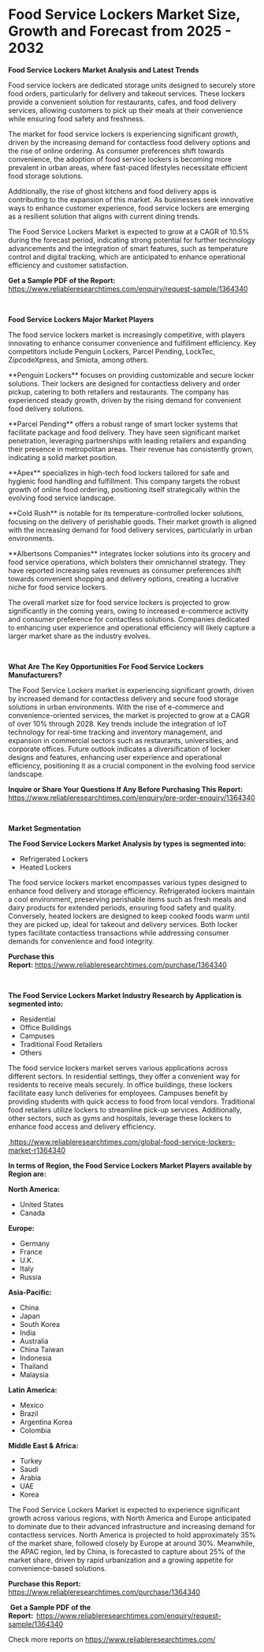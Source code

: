 <p><h1>Food Service Lockers Market Size, Growth and Forecast from 2025 - 2032</h1></p><p><strong>Food Service Lockers Market Analysis and Latest Trends</strong></p>
<p><p>Food service lockers are dedicated storage units designed to securely store food orders, particularly for delivery and takeout services. These lockers provide a convenient solution for restaurants, cafes, and food delivery services, allowing customers to pick up their meals at their convenience while ensuring food safety and freshness. </p><p>The market for food service lockers is experiencing significant growth, driven by the increasing demand for contactless food delivery options and the rise of online ordering. As consumer preferences shift towards convenience, the adoption of food service lockers is becoming more prevalent in urban areas, where fast-paced lifestyles necessitate efficient food storage solutions.</p><p>Additionally, the rise of ghost kitchens and food delivery apps is contributing to the expansion of this market. As businesses seek innovative ways to enhance customer experience, food service lockers are emerging as a resilient solution that aligns with current dining trends.</p><p>The Food Service Lockers Market is expected to grow at a CAGR of 10.5% during the forecast period, indicating strong potential for further technology advancements and the integration of smart features, such as temperature control and digital tracking, which are anticipated to enhance operational efficiency and customer satisfaction.</p></p>
<p><strong>Get a Sample PDF of the Report:&nbsp;</strong> <a href="https://www.reliableresearchtimes.com/enquiry/request-sample/1364340?utm_campaign=1581&utm_medium=2&utm_source=Github&utm_content=ia&utm_term=19022025&utm_id=food-service-lockers">https://www.reliableresearchtimes.com/enquiry/request-sample/1364340</a></p>
<p>&nbsp;</p>
<p><strong>Food Service Lockers Major Market Players</strong></p>
<p><p>The food service lockers market is increasingly competitive, with players innovating to enhance consumer convenience and fulfillment efficiency. Key competitors include Penguin Lockers, Parcel Pending, LockTec, ZipcodeXpress, and Smiota, among others.</p><p>**Penguin Lockers** focuses on providing customizable and secure locker solutions. Their lockers are designed for contactless delivery and order pickup, catering to both retailers and restaurants. The company has experienced steady growth, driven by the rising demand for convenient food delivery solutions.</p><p>**Parcel Pending** offers a robust range of smart locker systems that facilitate package and food delivery. They have seen significant market penetration, leveraging partnerships with leading retailers and expanding their presence in metropolitan areas. Their revenue has consistently grown, indicating a solid market position.</p><p>**Apex** specializes in high-tech food lockers tailored for safe and hygienic food handling and fulfillment. This company targets the robust growth of online food ordering, positioning itself strategically within the evolving food service landscape.</p><p>**Cold Rush** is notable for its temperature-controlled locker solutions, focusing on the delivery of perishable goods. Their market growth is aligned with the increasing demand for food delivery services, particularly in urban environments.</p><p>**Albertsons Companies** integrates locker solutions into its grocery and food service operations, which bolsters their omnichannel strategy. They have reported increasing sales revenues as consumer preferences shift towards convenient shopping and delivery options, creating a lucrative niche for food service lockers.</p><p>The overall market size for food service lockers is projected to grow significantly in the coming years, owing to increased e-commerce activity and consumer preference for contactless solutions. Companies dedicated to enhancing user experience and operational efficiency will likely capture a larger market share as the industry evolves.</p></p>
<p>&nbsp;</p>
<p><strong>What Are The Key Opportunities For Food Service Lockers Manufacturers?</strong></p>
<p><p>The Food Service Lockers market is experiencing significant growth, driven by increased demand for contactless delivery and secure food storage solutions in urban environments. With the rise of e-commerce and convenience-oriented services, the market is projected to grow at a CAGR of over 10% through 2028. Key trends include the integration of IoT technology for real-time tracking and inventory management, and expansion in commercial sectors such as restaurants, universities, and corporate offices. Future outlook indicates a diversification of locker designs and features, enhancing user experience and operational efficiency, positioning it as a crucial component in the evolving food service landscape.</p></p>
<p><strong>Inquire or Share Your Questions If Any Before Purchasing This Report:</strong> <a href="https://www.reliableresearchtimes.com/enquiry/pre-order-enquiry/1364340?utm_campaign=1581&utm_medium=2&utm_source=Github&utm_content=ia&utm_term=19022025&utm_id=food-service-lockers">https://www.reliableresearchtimes.com/enquiry/pre-order-enquiry/1364340</a></p>
<p>&nbsp;</p>
<p><strong>Market Segmentation</strong></p>
<p><strong>The Food Service Lockers Market Analysis by types is segmented into:</strong></p>
<p><ul><li>Refrigerated Lockers</li><li>Heated Lockers</li></ul></p>
<p><p>The food service lockers market encompasses various types designed to enhance food delivery and storage efficiency. Refrigerated lockers maintain a cool environment, preserving perishable items such as fresh meals and dairy products for extended periods, ensuring food safety and quality. Conversely, heated lockers are designed to keep cooked foods warm until they are picked up, ideal for takeout and delivery services. Both locker types facilitate contactless transactions while addressing consumer demands for convenience and food integrity.</p></p>
<p><strong>Purchase this Report:&nbsp;</strong><a href="https://www.reliableresearchtimes.com/purchase/1364340?utm_campaign=1581&utm_medium=2&utm_source=Github&utm_content=ia&utm_term=19022025&utm_id=food-service-lockers">https://www.reliableresearchtimes.com/purchase/1364340</a></p>
<p>&nbsp;</p>
<p><strong>The Food Service Lockers Market Industry Research by Application is segmented into:</strong></p>
<p><ul><li>Residential</li><li>Office Buildings</li><li>Campuses</li><li>Traditional Food Retailers</li><li>Others</li></ul></p>
<p><p>The food service lockers market serves various applications across different sectors. In residential settings, they offer a convenient way for residents to receive meals securely. In office buildings, these lockers facilitate easy lunch deliveries for employees. Campuses benefit by providing students with quick access to food from local vendors. Traditional food retailers utilize lockers to streamline pick-up services. Additionally, other sectors, such as gyms and hospitals, leverage these lockers to enhance food access and delivery efficiency.</p></p>
<p><a href="https://www.reliableresearchtimes.com/global-food-service-lockers-market-r1364340?utm_campaign=1581&utm_medium=2&utm_source=Github&utm_content=ia&utm_term=19022025&utm_id=food-service-lockers">&nbsp;https://www.reliableresearchtimes.com/global-food-service-lockers-market-r1364340</a></p>
<p><strong>In terms of Region, the Food Service Lockers Market Players available by Region are:</strong></p>
<p>
    <p> <strong> North America: </strong>
        <ul>
            <li>United States</li>
            <li>Canada</li>
        </ul>
        </p> 
    <p> <strong> Europe: </strong>
        <ul>
            <li>Germany</li>
            <li>France</li>
            <li>U.K.</li>
            <li>Italy</li>
            <li>Russia</li>
        </ul>
        </p> 
    <p> <strong> Asia-Pacific: </strong>
        <ul>
            <li>China</li>
            <li>Japan</li>
            <li>South Korea</li>
            <li>India</li>
            <li>Australia</li>
            <li>China Taiwan</li>
            <li>Indonesia</li>
            <li>Thailand</li>
            <li>Malaysia</li>
        </ul>
        </p> 
    <p> <strong> Latin America: </strong>
        <ul>
            <li>Mexico</li>
            <li>Brazil</li>
            <li>Argentina Korea</li>
            <li>Colombia</li>
        </ul>
        </p> 
    <p> <strong> Middle East & Africa: </strong>
        <ul>
            <li>Turkey</li>
            <li>Saudi</li>
            <li>Arabia</li>
            <li>UAE</li>
            <li>Korea</li>
        </ul>
    </p>
    </p>
<p><p>The Food Service Lockers Market is expected to experience significant growth across various regions, with North America and Europe anticipated to dominate due to their advanced infrastructure and increasing demand for contactless services. North America is projected to hold approximately 35% of the market share, followed closely by Europe at around 30%. Meanwhile, the APAC region, led by China, is forecasted to capture about 25% of the market share, driven by rapid urbanization and a growing appetite for convenience-based solutions.</p></p>
<p><strong>Purchase this Report: </strong><a href="https://www.reliableresearchtimes.com/purchase/1364340?utm_campaign=1581&utm_medium=2&utm_source=Github&utm_content=ia&utm_term=19022025&utm_id=food-service-lockers">https://www.reliableresearchtimes.com/purchase/1364340</a></p>
<p>&nbsp;<strong>Get a Sample PDF of the Report:&nbsp;&nbsp;</strong><a href="https://www.reliableresearchtimes.com/enquiry/request-sample/1364340?utm_campaign=1581&utm_medium=2&utm_source=Github&utm_content=ia&utm_term=19022025&utm_id=food-service-lockers">https://www.reliableresearchtimes.com/enquiry/request-sample/1364340</a></p>
<p><strong></strong></p>
<p>Check more reports on <a href="https://www.reliableresearchtimes.com/?utm_campaign=1581&utm_medium=2&utm_source=Github&utm_content=ia&utm_term=19022025&utm_id=food-service-lockers">https://www.reliableresearchtimes.com/</a></p>